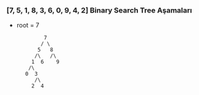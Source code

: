 ### [7, 5, 1, 8, 3, 6, 0, 9, 4, 2] Binary Search Tree Aşamaları
- root = 7
```
            7
           / \
          5   8
         /\   /\
        1  6    9
       /\
      0  3
         /\
        2  4   
```


